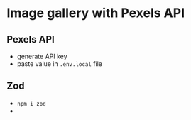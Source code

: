 # Image gallery with Pexels API

## Pexels API
- generate API key
- paste value in `.env.local` file

## Zod
- `npm i zod`
- 